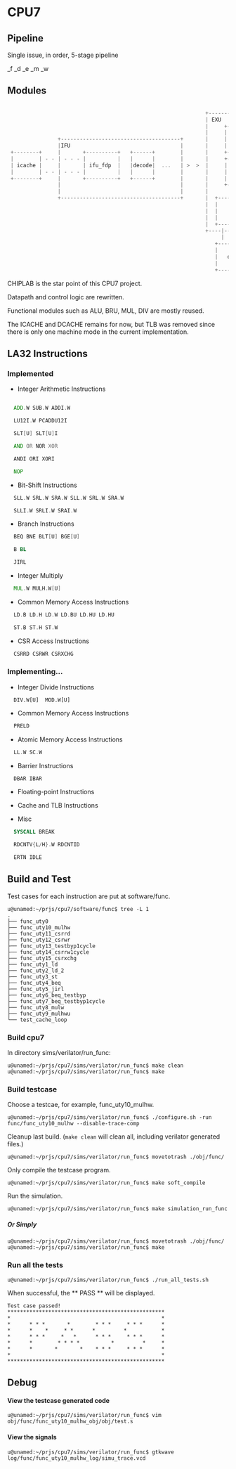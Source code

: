 # CPU7

## Pipeline

Single issue, in order, 5-stage pipeline

_f _d _e _m _w


## Modules

`````c

                                                               +----------------------------------------------+                               
                                                               | EXU               +--------+    +-------+    |
                                                               |     +---------+   |        |    |       |    |
                                                               |     |         |   |        |    |  alu  |    |
                +--------------------------------------+       |     |   csr   |   |        |    +-------+    |
                |IFU                                   |       |     |         |   |        |    +-------+    |
 +--------+     |       +----------+   +------+        |       |     +---------+   |        |    |  bru  |    |
 |        | - - | - - - |          |   |      |        |       |     +---------+   |  ecl   |    |       |    |
 | icache |     |       | ifu_fdp  |   |decode|  ...   | >  >  |     |         |   |   &    |    +-------+    |
 |        | - - | - - - |          |   |      |        |       |     | regfile |   |  byp   |    +-------+    |
 +--------+     |       +----------+   +------+        |       |     |         |   |        |    |       |    |
                |                                      |       |     +-------- +   |        |    |  mul  |    |
                |                                      |       |                   |        |    +-------+    |
                +--------------------------------------+       |  +-----------+    |        |    +-------+    |          
                                                               |  |           |    |        |    |  div  |    |
                                                               |  |    lsu    |    |        |    |       |    |
                                                               |  |           |    +--------+    +-------+    |
                                                               |  +------------                               |
                                                               +----|------|----------------------------------+
                                                                    |      |
                                                                  +-----------+
                                                                  |           |
                                                                  |   dcache  |
                                                                  |           |
                                                                  +-----------+
`````

CHIPLAB is the star point of this CPU7 project.

Datapath and control logic are rewritten.

Functional modules such as ALU, BRU, MUL, DIV are mostly reused.

The ICACHE and DCACHE remains for now, but TLB was removed since there is only one machine mode in the current implementation.          

## LA32 Instructions

### Implemented

- Integer Arithmetic Instructions

`````asm

  ADD.W SUB.W ADDI.W 

  LU12I.W PCADDU12I 

  SLT[U] SLT[U]I 

  AND OR NOR XOR

  ANDI ORI XORI

  NOP
`````
	
- Bit-Shift Instructions

`````asm
  SLL.W SRL.W SRA.W SLL.W SRL.W SRA.W

  SLLI.W SRLI.W SRAI.W
`````

- Branch Instructions

`````asm
  BEQ BNE BLT[U] BGE[U]

  B BL

  JIRL
`````

- Integer Multiply

`````asm
  MUL.W MULH.W[U]
`````

- Common Memory Access Instructions

`````asm
  LD.B LD.H LD.W LD.BU LD.HU LD.HU

  ST.B ST.H ST.W
`````

- CSR Access Instructions

`````asm
  CSRRD CSRWR CSRXCHG
`````
### Implementing...

- Integer Divide Instructions

`````
  DIV.W[U]  MOD.W[U]
`````

- Common Memory Access Instructions

`````asm
  PRELD
`````

- Atomic Memory Access Instructions

`````asm
  LL.W SC.W
`````

- Barrier Instructions

`````asm
  DBAR IBAR
`````

- Floating-point Instructions

- Cache and TLB Instructions

- Misc

`````asm
  SYSCALL BREAK

  RDCNTV{L/H}.W RDCNTID

  ERTN IDLE
`````

## Build and Test

Test cases for each instruction are put at software/func.

`````shell
u@unamed:~/prjs/cpu7/software/func$ tree -L 1
.
├── func_uty0
├── func_uty10_mulhw
├── func_uty11_csrrd
├── func_uty12_csrwr
├── func_uty13_testbyp1cycle
├── func_uty14_csrrw1cycle
├── func_uty15_csrxchg
├── func_uty1_ld
├── func_uty2_ld_2
├── func_uty3_st
├── func_uty4_beq
├── func_uty5_jirl
├── func_uty6_beq_testbyp
├── func_uty7_beq_testbyp1cycle
├── func_uty8_mulw
├── func_uty9_mulhwu
└── test_cache_loop
````` 

### Build cpu7

In directory sims/verilator/run_func: 

`````shell
u@unamed:~/prjs/cpu7/sims/verilator/run_func$ make clean
u@unamed:~/prjs/cpu7/sims/verilator/run_func$ make
`````

### Build testcase

Choose a testcae, for example, func_uty10_mulhw.

`````shell
u@unamed:~/prjs/cpu7/sims/verilator/run_func$ ./configure.sh -run func/func_uty10_mulhw --disable-trace-comp
`````

Cleanup last build. (`make clean` will clean all, including verilator generated files.)

`````shell
u@unamed:~/prjs/cpu7/sims/verilator/run_func$ movetotrash ./obj/func/
`````

Only compile the testcase program.

`````shell
u@unamed:~/prjs/cpu7/sims/verilator/run_func$ make soft_compile
`````

Run the simulation.

`````shell
u@unamed:~/prjs/cpu7/sims/verilator/run_func$ make simulation_run_func
`````
 
##### Or Simply

`````shell
u@unamed:~/prjs/cpu7/sims/verilator/run_func$ movetotrash ./obj/func/
u@unamed:~/prjs/cpu7/sims/verilator/run_func$ make
`````

### Run all the tests

`````shell
u@unamed:~/prjs/cpu7/sims/verilator/run_func$ ./run_all_tests.sh
`````

When successful, the ** PASS ** will be displayed.

`````shell
Test case passed!
**************************************************
*                                                *
*      * * *       *        * * *     * * *      *
*      *    *     * *      *         *           *
*      * * *     *   *      * * *     * * *      *
*      *        * * * *          *         *     *
*      *       *       *    * * *     * * *      *
*                                                *
**************************************************

````` 

## Debug

#### View the testcase generated code

`````shell
u@unamed:~/prjs/cpu7/sims/verilator/run_func$ vim obj/func/func_uty10_mulhw_obj/obj/test.s
`````

#### View the signals 

`````shell
u@unamed:~/prjs/cpu7/sims/verilator/run_func$ gtkwave log/func/func_uty10_mulhw_log/simu_trace.vcd
`````
